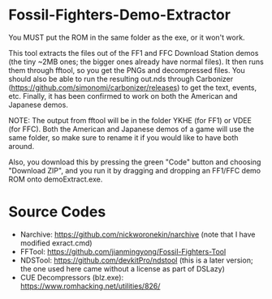 # Fossil-Fighters-Demo-Extractor
You MUST put the ROM in the same folder as the exe, or it won't work.

This tool extracts the files out of the FF1 and FFC Download Station demos (the tiny ~2MB ones; the bigger ones already have normal files). It then runs them through fftool, so you get the PNGs and
decompressed files. You should also be able to run the resulting out.nds through Carbonizer (https://github.com/simonomi/carbonizer/releases) to get the text, events, etc. Finally, it has been confirmed
to work on both the American and Japanese demos.

NOTE: The output from fftool will be in the folder YKHE (for FF1) or VDEE (for FFC). Both the American and Japanese demos of a game will use the same folder, so make sure to rename it if you would like
to have both around.

Also, you download this by pressing the green "Code" button and choosing "Download ZIP", and
you run it by dragging and dropping an FF1/FFC demo ROM onto demoExtract.exe.

# Source Codes
- Narchive: https://github.com/nickworonekin/narchive (note that I have modified exract.cmd)
- FFTool: https://github.com/jianmingyong/Fossil-Fighters-Tool
- NDSTool: https://github.com/devkitPro/ndstool (this is a later version; the one used here came without a license as part of DSLazy)
- CUE Decompressors (blz.exe): https://www.romhacking.net/utilities/826/
